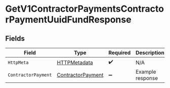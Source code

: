 # GetV1ContractorPaymentsContractorPaymentUuidFundResponse


## Fields

| Field                                                             | Type                                                              | Required                                                          | Description                                                       |
| ----------------------------------------------------------------- | ----------------------------------------------------------------- | ----------------------------------------------------------------- | ----------------------------------------------------------------- |
| `HttpMeta`                                                        | [HTTPMetadata](../../Models/Components/HTTPMetadata.md)           | :heavy_check_mark:                                                | N/A                                                               |
| `ContractorPayment`                                               | [ContractorPayment](../../Models/Components/ContractorPayment.md) | :heavy_minus_sign:                                                | Example response                                                  |